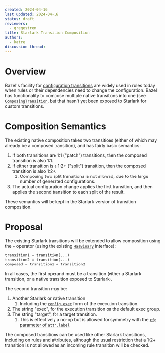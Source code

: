 ```yaml
---
created: 2024-04-16
last updated: 2024-04-16
status: draft
reviewers:
  - gregestren
title: Starlark Transition Composition
authors:
  - katre
discussion thread: 
---
```


# Overview

Bazel's facility for [configuration
transitions](https://bazel.build/extending/config#user-defined-transitions) are
widely used in rules today when rules or their dependencies need to change the
configuration. Bazel has functionality to compose multiple native transitions
into one (see
[`ComposingTransition`](https://cs.opensource.google/bazel/bazel/+/master:src/main/java/com/google/devtools/build/lib/analysis/config/transitions/ComposingTransition.java),
but that hasn't yet been exposed to Starlark for custom transitions.

# Composition Semantics

The existing native composition takes two transitions (either of which may
already be a composed transition), and has fairly basic semantics:

1. If both transitions are 1:1 ("patch") transitions, then the composed
   transition is also 1:1.
2. If either transition is a 1:2+ ("split") transition, then the composed
   transition is also 1:2+.
   1. Composing two split transitions is not allowed, due to the large number of
      generated configurations.
3. The actual configuration change applies the first transition, and then
   applies the second transition to each split of the result.

These semantics will be kept in the Starlark version of transition composition.

# Proposal

The existing Starlark transitions will be extended to allow composition using
the `+` operator (using the existing
[`HasBinary`](https://cs.opensource.google/bazel/bazel/+/master:src/main/java/net/starlark/java/eval/HasBinary.java)
interface):

```py
transition1 = transition(...)
transition2 = transition(...)
composed = transition1 + transition2
```

In all cases, the first operand must be a transition (either a Starlark
transition, or a native transition exposed to Starlark).

The second transition may be:

1. Another Starlark or native transition
   1. Including the [`config.exec`](https://bazel.build/rules/lib/toplevel/config#exec) form of the execution transition.
2. The string "exec", for the execution transition on the default exec group.
3. The string "target", for a target transition.
   1. This is effectively a no-op but is allowed for symmetry with the [`cfg`
      parameter of `attr.label`](https://bazel.build/rules/lib/toplevel/attr#label.cfg)

The composed transitions can be used like other Starlark transitions, including
on rules and attributes, although the usual restriction that a 1:2+ transition
is not allowed as an incoming rule transition will be checked.
